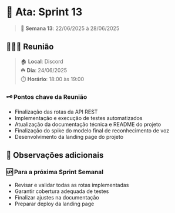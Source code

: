 # 📓 Ata: Sprint 13

> 📆 **Semana 13**: 22/06/2025 à 28/06/2025

## 🧑🏻‍💻 Reunião

> 🏠 **Local**: Discord<br/>
> ☘️ **Dia**: 24/06/2025<br/>
> ⏱️ **Horário**: 18:00 às 19:00

### 🗝️ Pontos chave da Reunião

- Finalização das rotas da API REST
- Implementação e execução de testes automatizados
- Atualização da documentação técnica e README do projeto
- Finalização do spike do modelo final de reconhecimento de voz
- Desenvolvimento da landing page do projeto

## 👀 Observações adicionais

### 🆙 Para a próxima Sprint Semanal

- Revisar e validar todas as rotas implementadas
- Garantir cobertura adequada de testes
- Finalizar ajustes na documentação
- Preparar deploy da landing page
